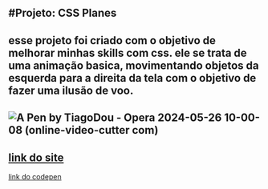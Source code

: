 #Projeto: CSS Planes
--
esse projeto foi criado com o objetivo de melhorar minhas skills com css.
ele se trata de uma animação basica, movimentando objetos da esquerda para a direita da tela
com o objetivo de fazer uma ilusão de voo.
--
![A Pen by TiagoDou - Opera 2024-05-26 10-00-08 (online-video-cutter com)](https://github.com/TiagoDou/css-animations-plane/assets/162383652/040dd669-1f96-4387-aa3d-cde7af7d5cfb)
--
[link do site](https://cssplanes.netlify.app)
--
[link do codepen](https://codepen.io/TiagoDou/pen/QWRKzVw)
